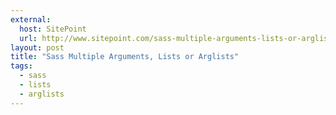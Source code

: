 ```yaml
---
external:
  host: SitePoint
  url: http://www.sitepoint.com/sass-multiple-arguments-lists-or-arglist/
layout: post
title: "Sass Multiple Arguments, Lists or Arglists"
tags:
  - sass
  - lists
  - arglists
---
```

